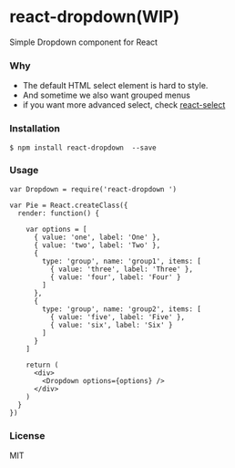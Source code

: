 react-dropdown(WIP)
==============

Simple Dropdown component for React


### Why

* The default HTML select element is hard to style.
* And sometime we also want grouped menus
* if you want more advanced select, check [react-select](https://github.com/JedWatson/react-select)

### Installation

```
$ npm install react-dropdown  --save
```

### Usage

```
var Dropdown = require('react-dropdown ')

var Pie = React.createClass({
  render: function() {

    var options = [
      { value: 'one', label: 'One' },
      { value: 'two', label: 'Two' },
      {
        type: 'group', name: 'group1', items: [
          { value: 'three', label: 'Three' },
          { value: 'four', label: 'Four' }
        ]
      },
      {
        type: 'group', name: 'group2', items: [
          { value: 'five', label: 'Five' },
          { value: 'six', label: 'Six' }
        ]
      }
    ]

    return (
      <div>
        <Dropdown options={options} />
      </div>
    )
  }
})

```

### License

MIT